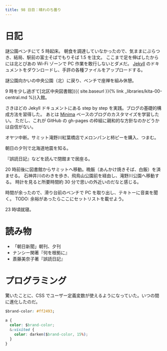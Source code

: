 ```yaml
---
title: 98 日目：晴れのち曇り
---
```


# 日記

謎公園ベンチにて 5 時起床。
朝食を調達していなかったので、気ままにぶらつき、結局、駅前の富士そばでもりそば 1.5 を注文。
ここまで足を伸ばしたからには北とぴあの Wi-Fi ゾーンで PC 作業を敢行しないとダメだ。
[Jekyll](https://github.com/jekyll/jekyll) のドキュメントをダウンロードし、手許の各種ファイルをアップロードする。

謎公園向かいの中央公園（北）に戻り、ベンチで座禅を組み休憩。

9 時を少し過ぎて[北区中央図書館]({{ site.baseurl }}{% link _libraries/kita-00-central.md %})入館。

さきほどの Jekyll ドキュメントにある step by step を実践。ブログの基礎的構成方法を習得した。
あとは [Minima](https://jekyll.github.io/minima/) ベースのブログのカスタマイズを学習したい。
ただし、これが GitHub の gh-pages の枠組に親和的な方針なのかどうかは自信がない。

オヤツ中断。サミット滝野川紅葉橋店でメロンパンと柿ピーを購入、つまむ。

朝日の夕刊で北海道地震を知る。

『誤読日記』などを読んで閉館まで居座る。

20 時前後に図書館からサミットへ移動。晩飯（あんかけ焼きそば、白飯）を済ませる。
石神井川のわきを歩き、飛鳥山公園前を経由し、滝野川公園へ移動する。
時計を見ると所要時間約 30 分で思いの外近いのだなと感じる。

時間が余ったので、滑り台前のベンチで PC を取り出し、テキトーに音楽を聞く。
TODO: 余裕があったらここにセットリストを載せよう。

23 時頃就寝。

# 読み物

* 「朝日新聞」朝刊、夕刊
* ナンシー関著『何を根拠に』
* 斎藤美奈子著『誤読日記』

# プログラミング

驚いたことに、CSS でユーザー定義変数が使えるようになっていた。いつの間に進化したのだ。

```css
$brand-color: #ff2493;

a {
  color: $brand-color;
  &:visited {
    color: darken($brand-color, 15%);
  }
}
```
